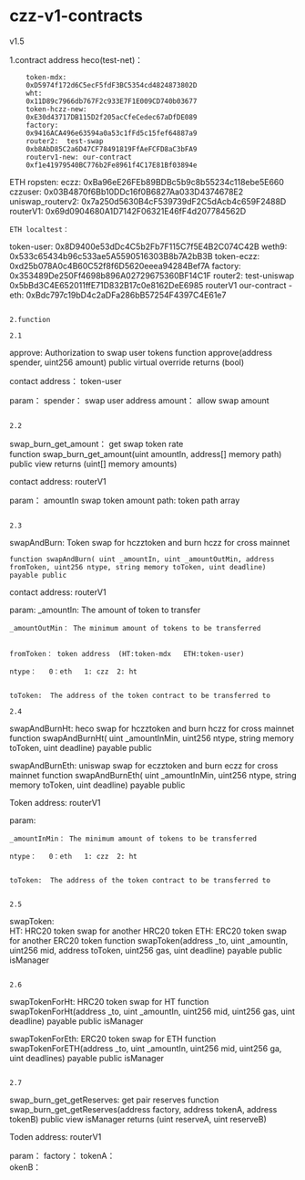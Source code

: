 # czz-v1-contracts

v1.5

1.contract address
heco(test-net)：
```
    token-mdx:
    0xD5974f172d6C5ecF5fdF3BC5354cd4824873802D
    wht:
    0x11D89c7966db767F2c933E7F1E009CD740b03677
    token-hczz-new:
    0xE30d43717DB115D2f205acCfeCedec67aDfDE089
    factory:
    0x9416ACA496e63594a0a53c1fFd5c15fef64887a9
    router2:  test-swap
    0xb8AbD85C2a6D47CF78491819FfAeFCFD8aC3bFA9
    routerv1-new: our-contract
    0xf1e41979540BC776b2Fe8961f4C17E81Bf03894e
```

ETH ropsten:
eczz:
0xBa96eE26FEb89BDBc5b9c8b55234c118ebe5E660
czzuser:
0x03B4870f6Bb10DDc16f0B6827Aa033D4374678E2
uniswap_routerv2:
0x7a250d5630B4cF539739dF2C5dAcb4c659F2488D
routerV1:
0x69d0904680A1D7142F06321E46fF4d207784562D

```
ETH localtest：
```
token-user:
0x8D9400e53dDc4C5b2Fb7F115C7f5E4B2C074C42B
weth9:
0x533c65434b96c533ae5A5590516303B8b7A2bB3B
token-eczz:
0xd25b078A0c4B60C52f8f6D5620eeea94284Bef7A
factory:
0x353489De250Ff4698b896A02729675360BF14C1F
router2: test-uniswap
0x5bBd3C4E652011ffE71D832B17c0e8162DeE6985
routerV1 our-contract - eth:
0xBdc797c19bD4c2aDFa286bB57254F4397C4E61e7
```

2.function

2.1
```
approve:     Authorization to swap user tokens
	function approve(address spender, uint256 amount) public virtual override returns (bool) 
	
contact address：
	token-user
  
param：
	spender： swap user address
	amount： allow swap amount
```

2.2
```
swap_burn_get_amount：  get swap token rate  
	 function swap_burn_get_amount(uint amountIn, address[] memory path) public view returns (uint[] memory amounts)
	 
contact address:
	routerV1

param：
	amountIn  swap token amount
	path:	  token path array
```

2.3
```
swapAndBurn:  Token swap for hczztoken and burn hczz for cross mainnet

	function swapAndBurn( uint _amountIn, uint _amountOutMin, address fromToken, uint256 ntype, string memory toToken, uint deadline) payable public
	
contact address:
	routerV1

param:
	_amountIn: The amount of token to transfer
	
	_amountOutMin： The minimum amount of tokens to be transferred
	
	
	fromToken： token address  (HT:token-mdx   ETH:token-user)
	
	ntype：   0：eth   1: czz  2: ht
	
	
	toToken:  The address of the token contract to be transferred to
```	
2.4
```
swapAndBurnHt:  heco swap for hczztoken and burn hczz for cross mainnet
	function swapAndBurnHt( uint _amountInMin, uint256 ntype, string memory toToken, uint deadline) payable public

swapAndBurnEth: uniswap swap for eczztoken and burn eczz for cross mainnet
	function swapAndBurnEth( uint _amountInMin, uint256 ntype, string memory toToken, uint deadline) payable public


Token address:
	routerV1

param:
	
	_amountInMin： The minimum amount of tokens to be transferred
	
	ntype：   0：eth   1: czz  2: ht
	
	
	toToken:  The address of the token contract to be transferred to
```

2.5
```
swapToken:   
HT: HRC20 token swap for another HRC20 token 
ETH: ERC20 token swap for another ERC20 token 
	function swapToken(address _to, uint _amountIn, uint256 mid, address toToken, uint256 gas, uint deadline) payable public isManager
```

2.6
```
swapTokenForHt:  HRC20 token swap for HT 
	function swapTokenForHt(address _to, uint _amountIn, uint256 mid, uint256 gas, uint deadline) payable public isManager 
	
swapTokenForEth:  ERC20 token swap for ETH 
	function swapTokenForETH(address _to, uint _amountIn, uint256 mid, uint256 ga, uint deadlines) payable public isManager
```

2.7
```
swap_burn_get_getReserves: get pair reserves
	function swap_burn_get_getReserves(address factory, address tokenA, address tokenB) public view isManager returns (uint reserveA, uint reserveB)

Toden address:
	routerV1

param：
	factory： 
	tokenA：  
	okenB：   
```
